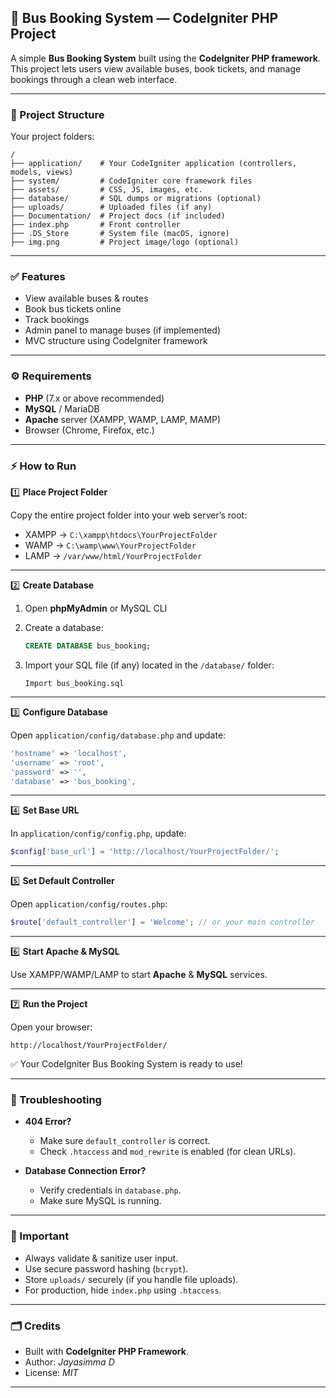 ## 🚌 Bus Booking System — CodeIgniter PHP Project

A simple **Bus Booking System** built using the **CodeIgniter PHP framework**. This project lets users view available buses, book tickets, and manage bookings through a clean web interface.

---

### 📁 Project Structure

Your project folders:

```
/
├── application/    # Your CodeIgniter application (controllers, models, views)
├── system/         # CodeIgniter core framework files
├── assets/         # CSS, JS, images, etc.
├── database/       # SQL dumps or migrations (optional)
├── uploads/        # Uploaded files (if any)
├── Documentation/  # Project docs (if included)
├── index.php       # Front controller
├── .DS_Store       # System file (macOS, ignore)
├── img.png         # Project image/logo (optional)
```

---

### ✅ Features

* View available buses & routes
* Book bus tickets online
* Track bookings
* Admin panel to manage buses (if implemented)
* MVC structure using CodeIgniter framework

---

### ⚙️ Requirements

* **PHP** (7.x or above recommended)
* **MySQL** / MariaDB
* **Apache** server (XAMPP, WAMP, LAMP, MAMP)
* Browser (Chrome, Firefox, etc.)

---

### ⚡ How to Run

1️⃣ **Place Project Folder**

Copy the entire project folder into your web server’s root:

* XAMPP → `C:\xampp\htdocs\YourProjectFolder`
* WAMP → `C:\wamp\www\YourProjectFolder`
* LAMP → `/var/www/html/YourProjectFolder`

---

2️⃣ **Create Database**

1. Open **phpMyAdmin** or MySQL CLI
2. Create a database:

   ```sql
   CREATE DATABASE bus_booking;
   ```
3. Import your SQL file (if any) located in the `/database/` folder:

   ```
   Import bus_booking.sql
   ```

---

3️⃣ **Configure Database**

Open `application/config/database.php` and update:

```php
'hostname' => 'localhost',
'username' => 'root',
'password' => '',
'database' => 'bus_booking',
```

---

4️⃣ **Set Base URL**

In `application/config/config.php`, update:

```php
$config['base_url'] = 'http://localhost/YourProjectFolder/';
```

---

5️⃣ **Set Default Controller**

Open `application/config/routes.php`:

```php
$route['default_controller'] = 'Welcome'; // or your main controller
```

---

6️⃣ **Start Apache & MySQL**

Use XAMPP/WAMP/LAMP to start **Apache** & **MySQL** services.

---

7️⃣ **Run the Project**

Open your browser:

```
http://localhost/YourProjectFolder/
```

✅ Your CodeIgniter Bus Booking System is ready to use!

---

### 🚦 Troubleshooting

* **404 Error?**

  * Make sure `default_controller` is correct.
  * Check `.htaccess` and `mod_rewrite` is enabled (for clean URLs).

* **Database Connection Error?**

  * Verify credentials in `database.php`.
  * Make sure MySQL is running.

---

### 📌 Important

* Always validate & sanitize user input.
* Use secure password hashing (`bcrypt`).
* Store `uploads/` securely (if you handle file uploads).
* For production, hide `index.php` using `.htaccess`.

---

### 🗂️ Credits

* Built with **CodeIgniter PHP Framework**.
* Author: *Jayasimma D*
* License: *MIT*

---
